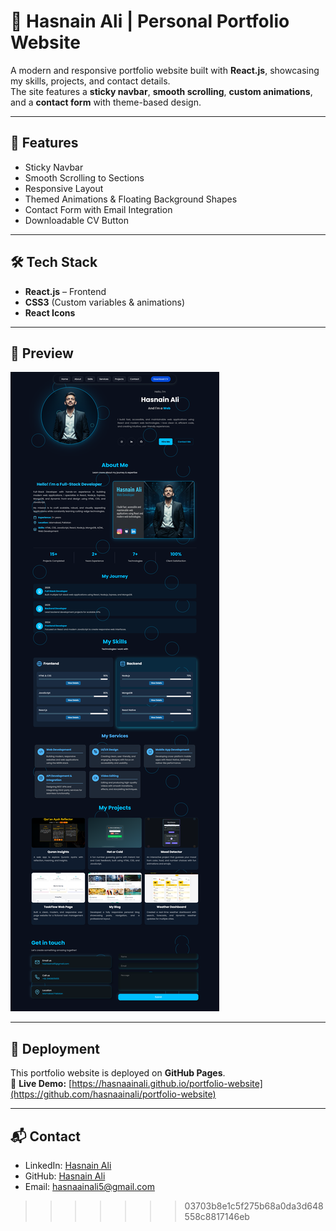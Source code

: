 
# 🚀  Hasnain Ali | Personal Portfolio Website

A modern and responsive portfolio website built with **React.js**, showcasing my skills, projects, and contact details.  
The site features a **sticky navbar**, **smooth scrolling**, **custom animations**, and a **contact form** with theme-based design.

---

## 🌟 Features
- Sticky Navbar
- Smooth Scrolling to Sections
- Responsive Layout 
- Themed Animations & Floating Background Shapes
- Contact Form with Email Integration
- Downloadable CV Button

---

## 🛠️ Tech Stack
- **React.js** – Frontend
- **CSS3** (Custom variables & animations)
- **React Icons**

---

## 📸 Preview
![Portfolio Preview](images/preview.png)  

---

## 🚀 Deployment
This portfolio website is deployed on **GitHub Pages**.  
🔗 **Live Demo:** [https://hasnaainali.github.io/portfolio-website](https://github.com/hasnaainali/portfolio-website)

---

## 📬 Contact
- LinkedIn: [Hasnain Ali](https://www.linkedin.com/in/hasnaainali/)
- GitHub: [Hasnain Ali](https://github.com/hasnaainali)
- Email: hasnaainali5@gmail.com

>>>>>>> 03703b8e1c5f275b68a0da3d648558c8817146eb
